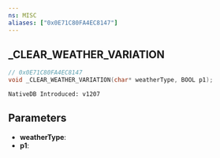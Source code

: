 ```yaml
---
ns: MISC
aliases: ["0x0E71C80FA4EC8147"]
---
```

## _CLEAR_WEATHER_VARIATION

```c
// 0x0E71C80FA4EC8147
void _CLEAR_WEATHER_VARIATION(char* weatherType, BOOL p1);
```

```
NativeDB Introduced: v1207
```

## Parameters
* **weatherType**:
* **p1**:
